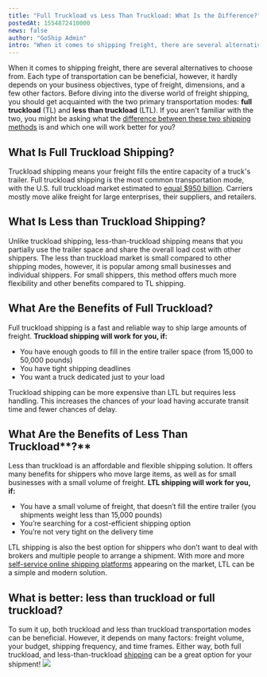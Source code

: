 ```yaml
---
title: "Full Truckload vs Less Than Truckload: What Is the Difference?"
postedAt: 1554872410000
news: false
author: "GoShip Admin"
intro: "When it comes to shipping freight, there are several alternatives to choose from. Each type of transportation can be beneficial, however, it hardly depends on your business objectives, type of freight, dimensions, and a few other factors. Before diving into the diverse world of freight shipping, you should get acquainted with the two primary transportation modes: full truckload (TL) and less than truckload (LTL). If you aren't familiar with the two, you might be asking what the difference between these two "
---
```

When it comes to shipping freight, there are several alternatives to choose from. Each type of transportation can be beneficial, however, it hardly depends on your business objectives, type of freight, dimensions, and a few other factors. Before diving into the diverse world of freight shipping, you should get acquainted with the two primary transportation modes: **full truckload** (TL) and **less than truckload** (LTL). If you aren't familiar with the two, you might be asking what the [difference between these two shipping methods](https://www.plslogistics.com/blog/differences-between-ltl-shipping-and-tl-shipping/) is and which one will work better for you?

**What Is Full Truckload Shipping?**
------------------------------------

Truckload shipping means your freight fills the entire capacity of a truck's trailer. Full truckload shipping is the most common transportation mode, with the U.S. full truckload market estimated to [equal $950 billion](https://medium.com/@sambokher/segments-of-u-s-trucking-industry-d872b5fca913). Carriers mostly move alike freight for large enterprises, their suppliers, and retailers.

**What Is Less than Truckload Shipping?**
-----------------------------------------

Unlike truckload shipping, less-than-truckload shipping means that you partially use the trailer space and share the overall load cost with other shippers. The less than truckload market is small compared to other shipping modes, however, it is popular among small businesses and individual shippers. For small shippers, this method offers much more flexibility and other benefits compared to TL shipping.

**What Are the Benefits of Full Truckload?**
--------------------------------------------

Full truckload shipping is a fast and reliable way to ship large amounts of freight. **Truckload shipping will work for you, if:**

*   You have enough goods to fill in the entire trailer space (from 15,000 to 50,000 pounds)
*   You have tight shipping deadlines
*   You want a truck dedicated just to your load

Truckload shipping can be more expensive than LTL but requires less handling. This increases the chances of your load having accurate transit time and fewer chances of delay.

**What Are the Benefits of** Less Than Truckload**?**
-----------------------------------------------------

Less than truckload is an affordable and flexible shipping solution. It offers many benefits for shippers who move large items, as well as for small businesses with a small volume of freight. **LTL shipping will work for you, if:**

*   You have a small volume of freight, that doesn’t fill the entire trailer (you shipments weight less than 15,000 pounds)
*   You’re searching for a cost-efficient shipping option
*   You’re not very tight on the delivery time

LTL shipping is also the best option for shippers who don’t want to deal with brokers and multiple people to arrange a shipment. With more and more [self-service online shipping platforms](https://uat.www.goship.com/blog/benefits-of-using-an-online-shipping-service/) appearing on the market, LTL can be a simple and modern solution.

**What is better: less than truckload or full truckload?**
----------------------------------------------------------

To sum it up, both truckload and less than truckload transportation modes can be beneficial. However, it depends on many factors: freight volume, your budget, shipping frequency, and time frames. Either way, both full truckload, and less-than-truckload [shipping](https://uat.www.goship.com/what-is-ltl-shipping) can be a great option for your shipment! [![](https://www.goship.com/wp-content/uploads/2021/02/1ace89b4-fe28-40ff-a2a7-4cddc60fc9ec.png)](https://www.goship.com/)
